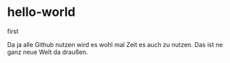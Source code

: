 # hello-world
first

Da ja alle Github nutzen wird es wohl mal Zeit es auch zu nutzen. Das ist ne ganz neue Welt da draußen.
